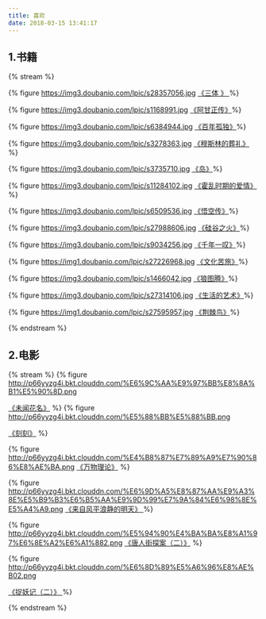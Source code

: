 ```yaml
---
title: 喜欢
date: 2018-03-15 13:41:17
---
```


## 1.书籍

{% stream %}

{% figure https://img3.doubanio.com/lpic/s28357056.jpg  [《三体 》 ](https://book.douban.com/subject/6518605/) %}

{% figure https://img3.doubanio.com/lpic/s1168991.jpg [《阿甘正传》](https://book.douban.com/subject/1211267/)%}

{% figure https://img3.doubanio.com/lpic/s6384944.jpg [《百年孤独》](https://book.douban.com/subject/6082808/)%}

{% figure https://img3.doubanio.com/lpic/s3278363.jpg [《穆斯林的葬礼》](https://book.douban.com/subject/2244146/)%}

{% figure https://img3.doubanio.com/lpic/s3735710.jpg [《岛》](https://book.douban.com/subject/3673651/)%}

{% figure https://img3.doubanio.com/lpic/s11284102.jpg [《霍乱时期的爱情》](https://book.douban.com/subject/10594787/)%}

{% figure https://img3.doubanio.com/lpic/s6509536.jpg [《悟空传》](https://book.douban.com/subject/6431994/)%}

{% figure https://img3.doubanio.com/lpic/s27988606.jpg [《硅谷之火》](https://book.douban.com/subject/26306584/)%}

{% figure https://img3.doubanio.com/lpic/s9034256.jpg [《千年一叹》](https://book.douban.com/subject/6808159/)%}

{% figure https://img1.doubanio.com/lpic/s27226968.jpg [《文化苦旅》](https://book.douban.com/subject/19940743/)%}

{% figure https://img3.doubanio.com/lpic/s1466042.jpg [《狼图腾》](https://book.douban.com/subject/1022060/)%}

{% figure https://img3.doubanio.com/lpic/s27314106.jpg [《生活的艺术》](https://book.douban.com/subject/7564166/)%}

{% figure https://img1.doubanio.com/lpic/s27595957.jpg [《荆棘鸟》](https://book.douban.com/subject/25887947/)%}

{% endstream %}

## 2.电影

{% stream %}
{% figure http://p66yyzg4i.bkt.clouddn.com/%E6%9C%AA%E9%97%BB%E8%8A%B1%E5%90%8D.png

[《未闻花名》](https://movie.douban.com/subject/5397537/) %}
{% figure http://p66yyzg4i.bkt.clouddn.com/%E5%88%BB%E5%88%BB.png

[《刻刻》](https://movie.douban.com/subject/27173361/) %}

{% figure http://p66yyzg4i.bkt.clouddn.com/%E4%B8%87%E7%89%A9%E7%90%86%E8%AE%BA.png
[《万物理论》](https://movie.douban.com/subject/24815950/) %}

{% figure http://p66yyzg4i.bkt.clouddn.com/%E6%9D%A5%E8%87%AA%E9%A3%8E%E5%B9%B3%E6%B5%AA%E9%9D%99%E7%9A%84%E6%98%8E%E5%A4%A9.png
[《来自风平浪静的明天》 ](https://movie.douban.com/subject/11624690/) %}

{% figure http://p66yyzg4i.bkt.clouddn.com/%E5%94%90%E4%BA%BA%E8%A1%97%E6%8E%A2%E6%A1%882.png
[《唐人街探案（二）》](https://movie.douban.com/subject/26698897/?from=showing) %}

{% figure http://p66yyzg4i.bkt.clouddn.com/%E6%8D%89%E5%A6%96%E8%AE%B02.png

[《捉妖记（二）》 ](https://img3.doubanio.com/view/photo/raw/public/p2509643816.jpg) %}

{% endstream %}









